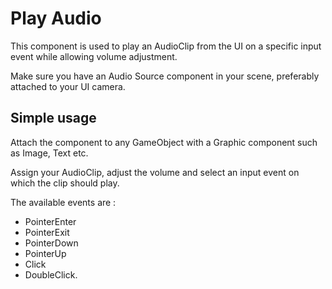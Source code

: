 # Play Audio
This component is used to play an AudioClip from the UI on a specific input event while allowing volume adjustment.

Make sure you have an Audio Source component in your scene, preferably attached to your UI camera.

## Simple usage
Attach the component to any GameObject with a Graphic component such as Image, Text etc.

Assign your AudioClip, adjust the volume and select an input event on which the clip should play.

The available events are :
* PointerEnter
* PointerExit
* PointerDown
* PointerUp
* Click
* DoubleClick.
